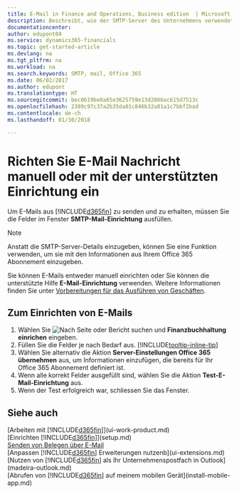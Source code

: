 ```yaml
---
title: E-Mail in Finance and Operations, Business edition  | Microsoft Docs einrichten
description: Beschreibt, wie der SMTP-Server des Unternehmens verwendet wird, um in Finance and Operations, Business edition E-Mail zu senden und zu empfangen und wie die E-Mail-Servereinstellungen verwendet werden, die im Office 365 Abonnement erstellt wurden.
documentationcenter: 
author: edupont04
ms.service: dynamics365-financials
ms.topic: get-started-article
ms.devlang: na
ms.tgt_pltfrm: na
ms.workload: na
ms.search.keywords: SMTP, mail, Office 365
ms.date: 06/02/2017
ms.author: edupont
ms.translationtype: HT
ms.sourcegitcommit: bec0619be0a65e3625759e13d2866ac615d7513c
ms.openlocfilehash: 2389c97c37a2b35da01c846b32a81a1c7bbf2bad
ms.contentlocale: de-ch
ms.lasthandoff: 01/30/2018

---
```

# <a name="set-up-email-manually-or-using-the-assisted-setup"></a>Richten Sie E-Mail Nachricht manuell oder mit der unterstützten Einrichtung ein
Um E-Mails aus [!INCLUDE[d365fin](includes/d365fin_md.md)] zu senden und zu erhalten, müssen Sie die Felder im Fenster **SMTP-Mail-Einrichtung** ausfüllen.

> [!NOTE]  
>   Anstatt die SMTP-Server-Details einzugeben, können Sie eine Funktion verwenden, um sie mit den Informationen aus Ihrem Office 365 Abonnement einzugeben.

Sie können E-Mails entweder manuell einrichten oder Sie können die unterstützte Hilfe **E-Mail-Einrichtung** verwenden. Weitere Informationen finden Sie unter [Vorbereitungen für das Ausführen von Geschäften](ui-get-ready-business.md).  

## <a name="to-set-up-email"></a>Zum Einrichten von E-Mails
1. Wählen Sie ![Nach Seite oder Bericht suchen](media/ui-search/search_small.png "Nach Seite oder Bericht suchen Symbol") und **Finanzbuchhaltung einrichen** eingeben.
2. Füllen Sie die Felder je nach Bedarf aus. [!INCLUDE[tooltip-inline-tip](includes/tooltip-inline-tip_md.md)]
3. Wählen Sie alternativ die Aktion **Server-Einstellungen Office 365 übernehmen** aus, um Informationen einzufügen, die bereits für Ihr Office 365 Abonnement definiert ist.
4. Wenn alle korrekt Felder ausgefüllt sind, wählen Sie die Aktion **Test-E-Mail-Einrichtung** aus.
5. Wenn der Test erfolgreich war, schliessen Sie das Fenster.

## <a name="see-also"></a>Siehe auch  
[Arbeiten mit [!INCLUDE[d365fin](includes/d365fin_md.md)]](ui-work-product.md)  
[Einrichten [!INCLUDE[d365fin](includes/d365fin_md.md)]](setup.md)  
[Senden von Belegen über E-Mail](ui-how-send-documents-email.md)  
[Anpassen [!INCLUDE[d365fin](includes/d365fin_md.md)] Erweiterungen nutzenb](ui-extensions.md)  
[Nutzen von [!INCLUDE[d365fin](includes/d365fin_md.md)] als Ihr Unternehmenspostfach in Outlook](madeira-outlook.md)  
[Abrufen von [!INCLUDE[d365fin](includes/d365fin_md.md)] auf meinem mobilen Gerät](install-mobile-app.md)

